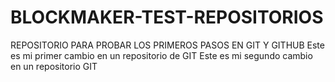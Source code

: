 # BLOCKMAKER-TEST-REPOSITORIOS
REPOSITORIO PARA PROBAR LOS PRIMEROS PASOS EN GIT Y GITHUB
Este es mi primer cambio en un repositorio de GIT
Este es mi segundo cambio en un repositorio GIT

